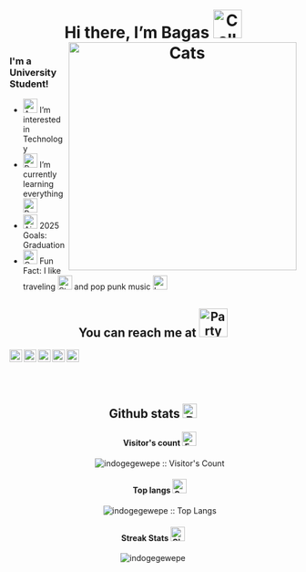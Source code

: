 <h1 align="center"> Hi there, I’m Bagas <img src="https://raw.githubusercontent.com/Tarikul-Islam-Anik/Animated-Fluent-Emojis/master/Emojis/Hand%20gestures/Call%20Me%20Hand%20Light%20Skin%20Tone.png" alt="Call Me Hand Light Skin Tone" width="50" height="50" />
 
<img align="right" src="https://images-wixmp-ed30a86b8c4ca887773594c2.wixmp.com/f/395a40ac-7995-4c85-a8f1-e72a6530aec5/dek86o4-22aac2ef-3118-4331-937d-8549cd2fc3c3.gif?token=eyJ0eXAiOiJKV1QiLCJhbGciOiJIUzI1NiJ9.eyJzdWIiOiJ1cm46YXBwOjdlMGQxODg5ODIyNjQzNzNhNWYwZDQxNWVhMGQyNmUwIiwiaXNzIjoidXJuOmFwcDo3ZTBkMTg4OTgyMjY0MzczYTVmMGQ0MTVlYTBkMjZlMCIsIm9iaiI6W1t7InBhdGgiOiJcL2ZcLzM5NWE0MGFjLTc5OTUtNGM4NS1hOGYxLWU3MmE2NTMwYWVjNVwvZGVrODZvNC0yMmFhYzJlZi0zMTE4LTQzMzEtOTM3ZC04NTQ5Y2QyZmMzYzMuZ2lmIn1dXSwiYXVkIjpbInVybjpzZXJ2aWNlOmZpbGUuZG93bmxvYWQiXX0.FHTm4y8h_naXZhBtEFjI2brMORa7Sjp6BKJxTEpDBI0" alt="Cats" height="400" width="400">

### I'm a University Student!
- <img src="https://raw.githubusercontent.com/Tarikul-Islam-Anik/Animated-Fluent-Emojis/master/Emojis/Smilies/Astonished%20Face.png" alt="Astonished Face" width="25" height="25" /> I’m interested in Technology
- <img src="https://raw.githubusercontent.com/Tarikul-Islam-Anik/Animated-Fluent-Emojis/master/Emojis/Animals/Potted%20Plant.png" alt="Potted Plant" width="25" height="25" /> I’m currently learning everything <img src="https://raw.githubusercontent.com/Tarikul-Islam-Anik/Animated-Fluent-Emojis/master/Emojis/Smilies/Beaming%20Face%20with%20Smiling%20Eyes.png" alt="Beaming Face with Smiling Eyes" width="25" height="25" />
- <img src="https://raw.githubusercontent.com/Tarikul-Islam-Anik/Animated-Fluent-Emojis/master/Emojis/Travel%20and%20places/Airplane.png" alt="Airplane" width="25" height="25" /> 2025 Goals: Graduation
- <img src="https://raw.githubusercontent.com/Tarikul-Islam-Anik/Animated-Fluent-Emojis/master/Emojis/Smilies/Collision.png" alt="Collision" width="25" height="25" /> Fun Fact: I like traveling <img src="https://raw.githubusercontent.com/Tarikul-Islam-Anik/Animated-Fluent-Emojis/master/Emojis/Travel%20and%20places/Star.png" alt="Star" width="25" height="25" /> and pop punk music <img src="https://raw.githubusercontent.com/Tarikul-Islam-Anik/Animated-Fluent-Emojis/master/Emojis/Hand%20gestures/Love-You%20Gesture%20Light%20Skin%20Tone.png" alt="Love-You Gesture Light Skin Tone" width="25" height="25" />

<h2 align="center">You can reach me at <img src="https://raw.githubusercontent.com/Tarikul-Islam-Anik/Animated-Fluent-Emojis/master/Emojis/Activities/Party%20Popper.png" alt="Party Popper" width="50" height="50" />
</h2>

[<img align="left" alt="Twitter" width="22px" src="https://github.com/indogegewepe/logos/blob/main/twitter.png" />][twitter]
[<img align="left" alt="Instagram" width="22px" src="https://img.icons8.com/color/480/000000/instagram-new--v1.png" />][instagram]
[<img align="left" alt="Youtube" width="22px" src="https://github.com/indogegewepe/logos/blob/main/youtube.png" />][youtube]
[<img align="left" alt="Linkedin" width="22px" src="https://github.com/indogegewepe/logos/blob/main/linkedin.png" />][linkedin]
[<img align="left" alt="Discord" width="22px" src="https://github.com/indogegewepe/logos/blob/main/Discord-Logo-Color.svg" />][discord]

<br>

[twitter]: https://twitter.com/Tsiqohhh
[instagram]: https://www.instagram.com/bgstsqh/
[youtube]: https://www.youtube.com/channel/UCLO-9nUDXZbYZqtqhlq_1fw
[discord]: https://discord.gg/KMASMkmrQr
[github]: https://github.com/indogegewepe
[html]: https://en.wikipedia.org/wiki/HTML
[css]: https://en.wikipedia.org/wiki/CSS
[linkedin]: https://www.linkedin.com/in/bagas-uwaidha-4756261b5/

<br> <br>

<h2 align="center">Github stats <img src="https://raw.githubusercontent.com/Tarikul-Islam-Anik/Animated-Fluent-Emojis/master/Emojis/Objects/Bar%20Chart.png" alt="Bar Chart" width="25" height="25" /></h2>
  
<ul align="center">
   <a>
    <h4>Visitor's count <img src="https://raw.githubusercontent.com/Tarikul-Islam-Anik/Animated-Fluent-Emojis/master/Emojis/Smilies/Face%20Without%20Mouth.png" alt="Face Without Mouth" width="25" height="25" /></h4>
    <img src="https://profile-counter.glitch.me/{indogegewepe}/count.svg" alt="indogegewepe :: Visitor's Count" />
  </a>
  <a>
    <h4>Top langs <img src="https://raw.githubusercontent.com/Tarikul-Islam-Anik/Animated-Fluent-Emojis/master/Emojis/Activities/Sparkles.png" alt="Sparkles" width="25" height="25" /></h4>
    <img src="https://github-readme-stats.vercel.app/api/top-langs/?username=indogegewepe&hide_progress=true&langs_count=10&theme=buefy&layout=compact" alt="indogegewepe :: Top Langs" />
  </a>
</ul>
  
<h4 align="center">Streak Stats <img src="https://raw.githubusercontent.com/Tarikul-Islam-Anik/Animated-Fluent-Emojis/master/Emojis/Objects/Chart%20Increasing.png" alt="Chart Increasing" width="25" height="25" /></h4>
<p align="center"><img src="https://github-readme-streak-stats.herokuapp.com/?user=indogegewepe&theme=buefy&mode=weekly" alt="indogegewepe" /></p>
  
</h1>
